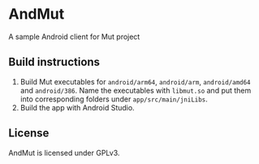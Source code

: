 # AndMut

A sample Android client for Mut project

## Build instructions

1. Build Mut executables for `android/arm64`, `android/arm`, `android/amd64` and `android/386`. Name the executables with `libmut.so` and put them into corresponding folders under `app/src/main/jniLibs`.
2. Build the app with Android Studio.

## License

AndMut is licensed under GPLv3.
